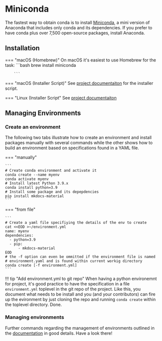 # Miniconda

The fastest way to obtain conda is to install [Miniconda](https://docs.conda.io/en/latest/miniconda.html),
a mini version of Anaconda that includes only conda and its dependencies. If you
prefer to have conda plus over 7,500 open-source packages, install Anaconda.

## Installation

=== "macOS (Homebrew)"
    On macOS it's easiest to use Homebrew for the task:
        ```bash
        brew install miniconda

        ```

=== "macOS (Installer Script)"
    See [project documentaiton][1] for the installer script.

=== "Linux (Installer Script"
    See [project documentaiton][1]

[1]: https://docs.conda.io/en/latest/miniconda.html

## Managing Environments

### Create an environment

The following two tabs illustrate how to create an environment and install packages
manually with several commands while the other shows how to build an environment
based on specifications found in a YAML file.

=== "manually"

    ```
    # Create conda environment and activate it
    conda create --name myenv
    conda activate myenv
    # Install latest Python 3.9.x
    conda install python=3.9
    # Install some package and its depepdencies
    pip install mkdocs-material
    ```

=== "from file"

    ```
    # Create a yaml file specifiying the details of the env to create
    cat <<EOD >~/environment.yml
    name: myenv
    dependencies:
      - python=3.9
      - pip:
          - mkdocs-material
    EOD
    # the -f option can even be ommitted if the environment file is named
    # environment.yaml and is found within current workig directory
    conda create [-f environment.yml]
    ```

!!! tip "Add environment.yml to git repo"
    When having a python environemnt for project, it's good practice to have the
    specification in a file `environment.yml` toplevel in the git repo of the project.
    Like this, you document what needs to be install and you (and your contributors)
    can fire up the evironment by just cloning the repo and running `conda create`
    within the toplevel directory. Done.

### Managing environments

Further commands regarding the management of environments outlined in the [documentation]
in good details. Have a look there!

[documentation]: https://docs.conda.io/projects/conda/en/latest/user-guide/getting-started.html#managing-environments

